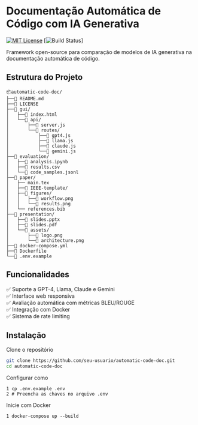 # Documentação Automática de Código com IA Generativa

[![MIT License](https://img.shields.io/badge/license-MIT-green)](LICENSE)
[![Build Status](https://img.shields.io/badge/build-passing-brightgreen)]

Framework open-source para comparação de modelos de IA generativa na documentação automática de código.

## Estrutura do Projeto
```
📦automatic-code-doc/
├──📜 README.md
├──📜 LICENSE
├──📂 gui/
│   ├──📜 index.html
│   └──📂 api/
│       ├──📜 server.js
│       └──📂 routes/
│           ├──📜 gpt4.js
│           ├──📜 llama.js
│           ├──📜 claude.js
│           └──📜 gemini.js
├──📂 evaluation/
│   ├──📜 analysis.ipynb
│   ├──📜 results.csv
│   └──📜 code_samples.jsonl
├──📂 paper/
│   ├── main.tex
│   ├──📂 IEEE-template/
│   ├──📂 figures/
│   │   ├──📜 workflow.png
│   │   └──📜 results.png
│   └── references.bib
├──📂 presentation/
│   ├──📜 slides.pptx
│   ├──📜 slides.pdf
│   └──📂 assets/
│       ├──📜 logo.png
│       └──📜 architecture.png
├──📜 docker-compose.yml
├──📜 Dockerfile
└──📜 .env.example
```

## Funcionalidades
✅ Suporte a GPT-4, Llama, Claude e Gemini  
✅ Interface web responsiva  
✅ Avaliação automática com métricas BLEU/ROUGE  
✅ Integração com Docker  
✅ Sistema de rate limiting  

## Instalação
Clone o repositório
```bash
git clone https://github.com/seu-usuario/automatic-code-doc.git
cd automatic-code-doc
```

Configurar como
```
1 cp .env.example .env
2 # Preencha as chaves no arquivo .env
```

Inicie com Docker
```
1 docker-compose up --build
